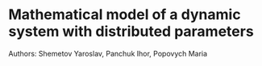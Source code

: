 # Mathematical model of a dynamic system with distributed parameters

Authors: Shemetov Yaroslav, Panchuk Ihor, Popovych Maria
